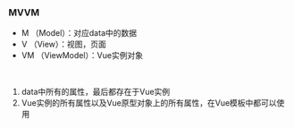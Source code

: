 ### MVVM

- M （Model）：对应data中的数据
- V （View）：视图，页面
- VM （ViewModel）：Vue实例对象


<br>

1. data中所有的属性，最后都存在于Vue实例
2. Vue实例的所有属性以及Vue原型对象上的所有属性，在Vue模板中都可以使用

<br>

